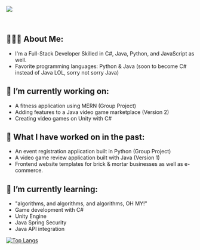 
<p align=”center”>
<img src=https://github.com/sarahsotomayor/sarahsotomayor/assets/116047642/ec66ab4a-26d3-408a-815e-64ff284fcbe5>

</p>

<br>

## 👩🏻‍💻 About Me:

* I'm a Full-Stack Developer Skilled in C#, Java, Python, and JavaScript as well.
* Favorite programming languages: Python & Java (soon to become C# instead of Java LOL, sorry not sorry Java)

## 🔭 I’m currently working on: 

* A fitness application using MERN (Group Project)
* Adding features to a Java video game marketplace (Version 2)
* Creating video games on Unity with C#

## 🎉 What I have worked on in the past:
* An event registration application built in Python (Group Project)
* A video game review application built with Java (Version 1)
* Frontend website templates for brick & mortar businesses as well as e-commerce. 

## 🌱 I’m currently learning: 

* "algorithms, and algorithms, and algorithms, OH MY!"
* Game development with C#
* Unity Engine
* Java Spring Security
* Java API integration


[![Top Langs](https://github-readme-stats.vercel.app/api/top-langs/?username=sarahsotomayor&layout=compact&theme=dark#gh-dark-mode-only)](https://github.com/sarahsotomayor)
